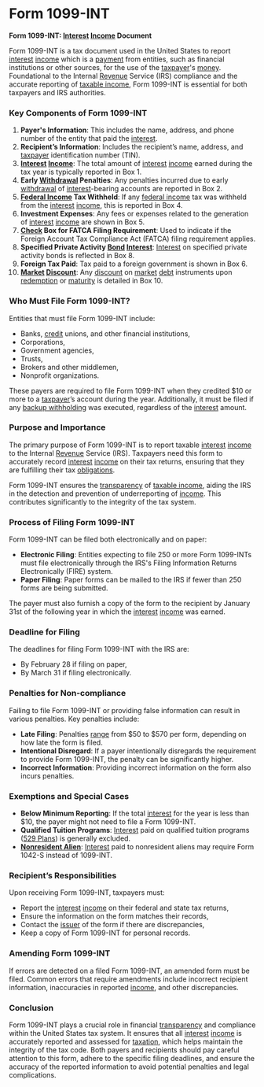 # Form 1099-INT

**Form 1099-INT: [Interest](../i/interest.md) [Income](../i/income.md) Document**

Form 1099-INT is a tax document used in the United States to report [interest](../i/interest.md) [income](../i/income.md) which is a [payment](../p/payment.md) from entities, such as financial institutions or other sources, for the use of the [taxpayer](../t/taxpayer.md)'s [money](../m/money.md). Foundational to the Internal [Revenue](../r/revenue.md) Service (IRS) compliance and the accurate reporting of [taxable income](../t/taxable_income.md), Form 1099-INT is essential for both taxpayers and IRS authorities.

### **Key Components of Form 1099-INT**

1. **Payer's Information**: This includes the name, address, and phone number of the entity that paid the [interest](../i/interest.md).
2. **Recipient’s Information**: Includes the recipient’s name, address, and [taxpayer](../t/taxpayer.md) identification number (TIN).
3. **[Interest](../i/interest.md) [Income](../i/income.md)**: The total amount of [interest](../i/interest.md) [income](../i/income.md) earned during the tax year is typically reported in Box 1.
4. **Early [Withdrawal](../w/withdrawal.md) Penalties**: Any penalties incurred due to early [withdrawal](../w/withdrawal.md) of [interest](../i/interest.md)-bearing accounts are reported in Box 2.
5. **[Federal Income](../f/federal_income.md) Tax Withheld**: If any [federal income](../f/federal_income.md) tax was withheld from the [interest](../i/interest.md) [income](../i/income.md), this is reported in Box 4.
6. **Investment Expenses**: Any fees or expenses related to the generation of [interest](../i/interest.md) [income](../i/income.md) are shown in Box 5.
7. **[Check](../c/check.md) Box for FATCA Filing Requirement**: Used to indicate if the Foreign Account Tax Compliance Act (FATCA) filing requirement applies.
8. **Specified Private Activity [Bond](../b/bond.md) [Interest](../i/interest.md)**: [Interest](../i/interest.md) on specified private activity bonds is reflected in Box 8.
9. **Foreign Tax Paid**: Tax paid to a foreign government is shown in Box 6.
10. **[Market](../m/market.md) [Discount](../d/discount.md)**: Any [discount](../d/discount.md) on [market](../m/market.md) [debt](../d/debt.md) instruments upon [redemption](../r/redemption.md) or [maturity](../m/maturity.md) is detailed in Box 10.

### **Who Must File Form 1099-INT?**

Entities that must file Form 1099-INT include:
- Banks, [credit](../c/credit.md) unions, and other financial institutions,
- Corporations,
- Government agencies,
- Trusts,
- Brokers and other middlemen,
- Nonprofit organizations.

These payers are required to file Form 1099-INT when they credited $10 or more to a [taxpayer](../t/taxpayer.md)’s account during the year. Additionally, it must be filed if any [backup withholding](../b/backup_withholding.md) was executed, regardless of the [interest](../i/interest.md) amount.

### **Purpose and Importance**

The primary purpose of Form 1099-INT is to report taxable [interest](../i/interest.md) [income](../i/income.md) to the Internal [Revenue](../r/revenue.md) Service (IRS). Taxpayers need this form to accurately record [interest](../i/interest.md) [income](../i/income.md) on their tax returns, ensuring that they are fulfilling their tax [obligations](../o/obligation.md).

Form 1099-INT ensures the [transparency](../t/transparency.md) of [taxable income](../t/taxable_income.md), aiding the IRS in the detection and prevention of underreporting of [income](../i/income.md). This contributes significantly to the integrity of the tax system.

### **Process of Filing Form 1099-INT**

Form 1099-INT can be filed both electronically and on paper:
- **Electronic Filing**: Entities expecting to file 250 or more Form 1099-INTs must file electronically through the IRS's Filing Information Returns Electronically (FIRE) system.
- **Paper Filing**: Paper forms can be mailed to the IRS if fewer than 250 forms are being submitted.

The payer must also furnish a copy of the form to the recipient by January 31st of the following year in which the [interest](../i/interest.md) [income](../i/income.md) was earned.

### **Deadline for Filing**

The deadlines for filing Form 1099-INT with the IRS are:
- By February 28 if filing on paper,
- By March 31 if filing electronically.

### **Penalties for Non-compliance**

Failing to file Form 1099-INT or providing false information can result in various penalties. Key penalties include:
- **Late Filing**: Penalties [range](../r/range.md) from $50 to $570 per form, depending on how late the form is filed.
- **Intentional Disregard**: If a payer intentionally disregards the requirement to provide Form 1099-INT, the penalty can be significantly higher.
- **Incorrect Information**: Providing incorrect information on the form also incurs penalties.

### **Exemptions and Special Cases**

- **Below Minimum Reporting**: If the total [interest](../i/interest.md) for the year is less than $10, the payer might not need to file a Form 1099-INT.
- **Qualified Tuition Programs**: [Interest](../i/interest.md) paid on qualified tuition programs ([529 Plans](../1/529_plan.md)) is generally excluded.
- **[Nonresident Alien](../n/nonresident_alien.md)**: [Interest](../i/interest.md) paid to nonresident aliens may require Form 1042-S instead of 1099-INT.

### **Recipient’s Responsibilities**

Upon receiving Form 1099-INT, taxpayers must:
- Report the [interest](../i/interest.md) [income](../i/income.md) on their federal and state tax returns,
- Ensure the information on the form matches their records,
- Contact the [issuer](../i/issuer.md) of the form if there are discrepancies,
- Keep a copy of Form 1099-INT for personal records.

### **Amending Form 1099-INT**

If errors are detected on a filed Form 1099-INT, an amended form must be filed. Common errors that require amendments include incorrect recipient information, inaccuracies in reported [income](../i/income.md), and other discrepancies.

### **Conclusion**

Form 1099-INT plays a crucial role in financial [transparency](../t/transparency.md) and compliance within the United States tax system. It ensures that all [interest](../i/interest.md) [income](../i/income.md) is accurately reported and assessed for [taxation](../t/taxation.md), which helps maintain the integrity of the tax code. Both payers and recipients should pay careful attention to this form, adhere to the specific filing deadlines, and ensure the accuracy of the reported information to avoid potential penalties and legal complications.